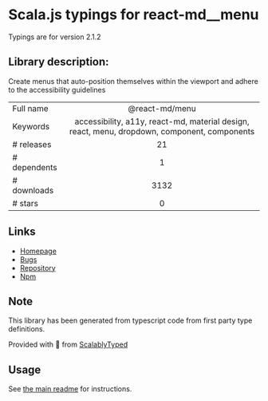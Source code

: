 
# Scala.js typings for react-md__menu

Typings are for version 2.1.2

## Library description:
Create menus that auto-position themselves within the viewport and adhere to the accessibility guidelines

|                    |                 |
| ------------------ | :-------------: |
| Full name          | @react-md/menu |
| Keywords           | accessibility, a11y, react-md, material design, react, menu, dropdown, component, components |
| # releases         | 21 |
| # dependents       | 1 |
| # downloads        | 3132 |
| # stars            | 0 |

## Links
- [Homepage](https://react-md.dev/packages/menu/demos)
- [Bugs](https://github.com/mlaursen/react-md/issues)
- [Repository](https://github.com/mlaursen/react-md)
- [Npm](https://www.npmjs.com/package/%40react-md%2Fmenu)
    


## Note
This library has been generated from typescript code from first party type definitions.

Provided with :purple_heart: from [ScalablyTyped](https://github.com/oyvindberg/ScalablyTyped)

## Usage
See [the main readme](../../readme.md) for instructions.


